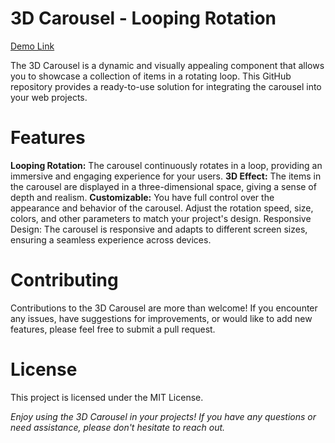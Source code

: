 # 3D Carousel - Looping Rotation
<a href="https://jo-erl.github.io/3dcarousel/" title="Title" target="_blank">Demo Link</a>

The 3D Carousel is a dynamic and visually appealing component that allows you to showcase a collection of items in a rotating loop. This GitHub repository provides a ready-to-use solution for integrating the carousel into your web projects.

<h1>Features</h1>
<b>Looping Rotation:</b> The carousel continuously rotates in a loop, providing an immersive and engaging experience for your users.
<b>3D Effect:</b> The items in the carousel are displayed in a three-dimensional space, giving a sense of depth and realism.
<b>Customizable:</b> You have full control over the appearance and behavior of the carousel. Adjust the rotation speed, size, colors, and other parameters to match your project's design.
Responsive Design: The carousel is responsive and adapts to different screen sizes, ensuring a seamless experience across devices.
    
<h1>Contributing</h1>
Contributions to the 3D Carousel are more than welcome! If you encounter any issues, have suggestions for improvements, or would like to add new features, please feel free to submit a pull request.

<h1>License</h1>
This project is licensed under the MIT License.

<i>Enjoy using the 3D Carousel in your projects! If you have any questions or need assistance, please don't hesitate to reach out.</i>
